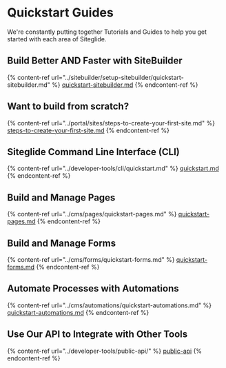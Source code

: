 # Quickstart Guides

We're constantly putting together Tutorials and Guides to help you get started with each area of Siteglide.

## Build Better AND Faster with SiteBuilder

{% content-ref url="../sitebuilder/setup-sitebuilder/quickstart-sitebuilder.md" %}
[quickstart-sitebuilder.md](../sitebuilder/setup-sitebuilder/quickstart-sitebuilder.md)
{% endcontent-ref %}

## Want to build from scratch?

{% content-ref url="../portal/sites/steps-to-create-your-first-site.md" %}
[steps-to-create-your-first-site.md](../portal/sites/steps-to-create-your-first-site.md)
{% endcontent-ref %}

## Siteglide Command Line Interface (CLI)

{% content-ref url="../developer-tools/cli/quickstart.md" %}
[quickstart.md](../developer-tools/cli/quickstart.md)
{% endcontent-ref %}

## Build and Manage Pages

{% content-ref url="../cms/pages/quickstart-pages.md" %}
[quickstart-pages.md](../cms/pages/quickstart-pages.md)
{% endcontent-ref %}

## Build and Manage Forms

{% content-ref url="../cms/forms/quickstart-forms.md" %}
[quickstart-forms.md](../cms/forms/quickstart-forms.md)
{% endcontent-ref %}

## Automate Processes with Automations

{% content-ref url="../cms/automations/quickstart-automations.md" %}
[quickstart-automations.md](../cms/automations/quickstart-automations.md)
{% endcontent-ref %}

## Use Our API to Integrate with Other Tools

{% content-ref url="../developer-tools/public-api/" %}
[public-api](../developer-tools/public-api/)
{% endcontent-ref %}
